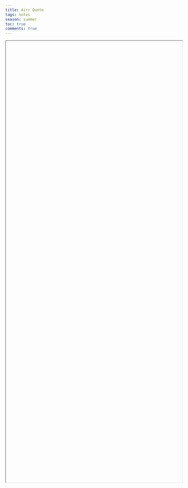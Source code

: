 ---title: Airr Quotetags: notesseason: summertoc: truecomments: true---
<center><iframe width="560" height="1400" src=""></iframe></center>
